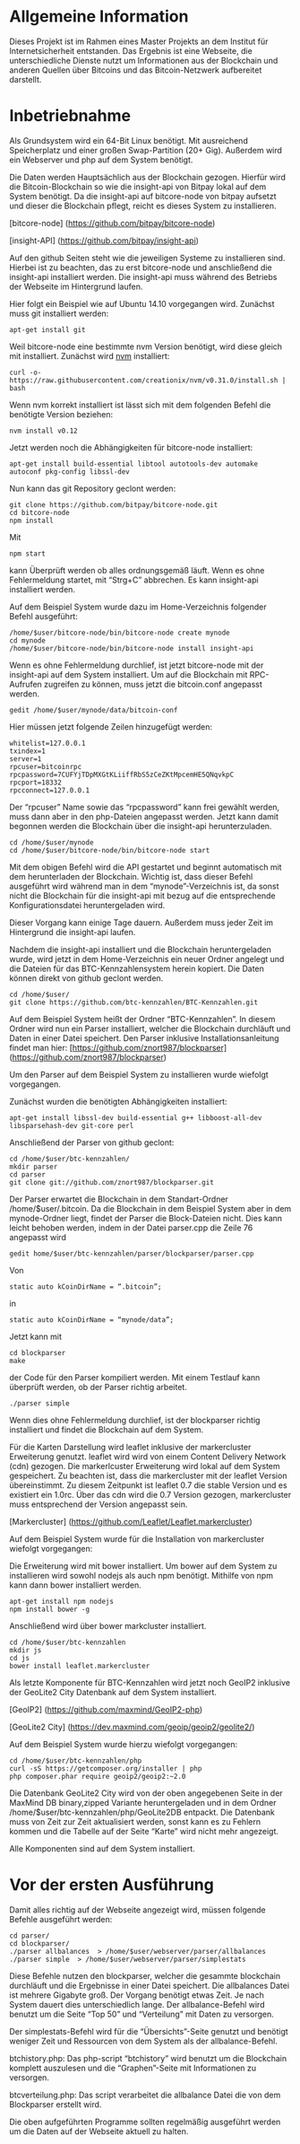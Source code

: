 # Allgemeine Information
Dieses Projekt ist im Rahmen eines Master Projekts an dem Institut für Internetsicherheit entstanden. Das Ergebnis ist eine Webseite, die unterschiedliche Dienste nutzt um Informationen aus der Blockchain und anderen Quellen über Bitcoins und das Bitcoin-Netzwerk aufbereitet darstellt.

# Inbetriebnahme
Als Grundsystem wird ein 64-Bit Linux benötigt. Mit ausreichend Speicherplatz und einer großen Swap-Partition (20+ Gig). Außerdem wird ein Webserver und php auf dem System benötigt.

Die Daten werden Hauptsächlich aus der Blockchain gezogen. Hierfür wird die Bitcoin-Blockchain so wie die insight-api von Bitpay lokal auf dem System benötigt. Da die insight-api auf bitcore-node von bitpay aufsetzt und dieser die Blockchain pflegt, reicht es dieses System zu installieren.

[bitcore-node] (https://github.com/bitpay/bitcore-node)

[insight-API] (https://github.com/bitpay/insight-api)

Auf den github Seiten steht wie die jeweiligen Systeme zu installieren sind. Hierbei ist zu beachten, das zu erst bitcore-node und anschließend die insight-api installiert werden. Die insight-api muss während des Betriebs der Webseite im Hintergrund laufen.


Hier folgt ein Beispiel wie auf Ubuntu 14.10 vorgegangen wird.
Zunächst muss git installiert werden:
```
apt-get install git
```

Weil bitcore-node eine bestimmte nvm Version benötigt, wird diese gleich mit installiert.
Zunächst wird [nvm](https://github.com/creationix/nvm) installiert:
```
curl -o- https://raw.githubusercontent.com/creationix/nvm/v0.31.0/install.sh | bash
```
Wenn nvm korrekt installiert ist lässt sich mit dem folgenden Befehl die benötigte Version beziehen:
```
nvm install v0.12
```
Jetzt werden noch die Abhängigkeiten für bitcore-node installiert:
```
apt-get install build-essential libtool autotools-dev automake autoconf pkg-config libssl-dev
```
Nun kann das git Repository geclont werden:
```
git clone https://github.com/bitpay/bitcore-node.git
cd bitcore-node
npm install
```
Mit
```
npm start
```
kann Überprüft werden ob alles ordnungsgemäß läuft. Wenn es ohne Fehlermeldung startet, mit “Strg+C” abbrechen. Es kann insight-api installiert werden.

Auf dem Beispiel System wurde dazu im Home-Verzeichnis folgender Befehl ausgeführt:
```
/home/$user/bitcore-node/bin/bitcore-node create mynode
cd mynode
/home/$user/bitcore-node/bin/bitcore-node install insight-api
``` 

Wenn es ohne Fehlermeldung durchlief, ist jetzt bitcore-node mit der insight-api auf dem System installiert. Um auf die Blockchain mit RPC-Aufrufen zugreifen zu können, muss jetzt die bitcoin.conf angepasst werden. 
```
gedit /home/$user/mynode/data/bitcoin-conf  
```
Hier müssen jetzt folgende Zeilen hinzugefügt werden:
```
whitelist=127.0.0.1
txindex=1
server=1
rpcuser=bitcoinrpc
rpcpassword=7CUFYjTDpMXGtKLiiffRbS5zCeZKtMpcemHE5QNqvkpC
rpcport=18332
rpcconnect=127.0.0.1

```
Der “rpcuser” Name sowie das “rpcpassword” kann frei gewählt werden, muss dann aber in den php-Dateien angepasst werden.
Jetzt kann damit begonnen werden die Blockchain über die insight-api herunterzuladen. 
```
cd /home/$user/mynode
cd /home/$user/bitcore-node/bin/bitcore-node start
```
Mit dem obigen Befehl wird die API gestartet und beginnt automatisch mit dem herunterladen der Blockchain. Wichtig ist, dass dieser Befehl ausgeführt wird während man in dem “mynode”-Verzeichnis ist, da sonst nicht die Blockchain für die insight-api mit bezug auf die entsprechende Konfigurationsdatei heruntergeladen wird. 

Dieser Vorgang kann einige Tage dauern. Außerdem muss jeder Zeit im Hintergrund die insight-api laufen.


Nachdem die insight-api installiert und die Blockchain heruntergeladen wurde, wird jetzt in dem Home-Verzeichnis ein neuer Ordner angelegt und die Dateien für das BTC-Kennzahlensystem herein kopiert. Die Daten können direkt von github geclont werden.
```
cd /home/$user/
git clone https://github.com/btc-kennzahlen/BTC-Kennzahlen.git
```
Auf dem Beispiel System heißt der Ordner “BTC-Kennzahlen”. In diesem Ordner wird nun ein Parser installiert, welcher die Blockchain durchläuft und Daten in einer Datei speichert. Den Parser inklusive Installationsanleitung findet man hier:  [https://github.com/znort987/blockparser] (https://github.com/znort987/blockparser)

Um den Parser auf dem Beispiel System zu installieren wurde wiefolgt vorgegangen.

Zunächst wurden die benötigten Abhängigkeiten installiert:
```
apt-get install libssl-dev build-essential g++ libboost-all-dev libsparsehash-dev git-core perl
```
Anschließend der Parser von github geclont:
```
cd /home/$user/btc-kennzahlen/
mkdir parser
cd parser
git clone git://github.com/znort987/blockparser.git
```
Der Parser erwartet die Blockchain in dem Standart-Ordner /home/$user/.bitcoin. Da die Blockchain in dem Beispiel System aber in dem mynode-Ordner liegt, findet der Parser die Block-Dateien nicht. Dies kann leicht behoben werden, indem in der Datei parser.cpp die Zeile 76 angepasst wird
```
gedit home/$user/btc-kennzahlen/parser/blockparser/parser.cpp
```
 Von
```
static auto kCoinDirName = “.bitcoin”;

```
in
```
static auto kCoinDirName = “mynode/data”;
```
Jetzt kann mit
```
cd blockparser
make
```
der Code für den Parser kompiliert werden. Mit einem Testlauf kann überprüft werden, ob der Parser richtig arbeitet.
```
./parser simple
```

Wenn dies ohne Fehlermeldung durchlief, ist der blockparser richtig installiert und findet die Blockchain auf dem System.



Für die Karten Darstellung wird leaflet inklusive der markercluster Erweiterung genutzt. leaflet wird wird von einem Content Delivery Network (cdn) gezogen. Die markerlcuster Erweiterung wird lokal auf dem System gespeichert. Zu beachten ist, dass die markercluster mit der leaflet Version übereinstimmt. Zu diesem Zeitpunkt ist leaflet 0.7 die stable Version und es existiert ein 1.0rc. Über das cdn wird die 0.7 Version gezogen, markercluster muss entsprechend der Version angepasst sein.

[Markercluster] (https://github.com/Leaflet/Leaflet.markercluster)


Auf dem Beispiel System wurde für die Installation von markercluster wiefolgt vorgegangen:

Die Erweiterung wird mit bower installiert. Um bower auf dem System zu installieren wird sowohl nodejs als auch npm benötigt. Mithilfe von npm kann dann bower installiert werden. 
```
apt-get install npm nodejs
npm install bower -g
```
Anschließend wird über bower markcluster installiert.
```
cd /home/$user/btc-kennzahlen
mkdir js
cd js
bower install leaflet.markercluster
```


Als letzte Komponente für BTC-Kennzahlen wird jetzt noch GeoIP2 inklusive der GeoLite2 City Datenbank auf dem System installiert.

[GeoIP2] (https://github.com/maxmind/GeoIP2-php)

[GeoLite2 City] (https://dev.maxmind.com/geoip/geoip2/geolite2/)

Auf dem Beispiel System wurde hierzu wiefolgt vorgegangen:
```
cd /home/$user/btc-kennzahlen/php
curl -sS https://getcomposer.org/installer | php
php composer.phar require geoip2/geoip2:~2.0
```

Die Datenbank GeoLite2 City wird von der oben angegebenen Seite in der MaxMind DB binary,zipped Variante heruntergeladen und in dem Ordner 
/home/$user/btc-kennzahlen/php/GeoLite2DB
entpackt. Die Datenbank muss von Zeit zur Zeit aktualisiert werden, sonst kann es zu Fehlern kommen und die Tabelle auf der Seite “Karte” wird nicht mehr angezeigt.

Alle Komponenten sind auf dem System installiert.

# Vor der ersten Ausführung
Damit alles richtig auf der Webseite angezeigt wird, müssen folgende Befehle ausgeführt werden:
```
cd parser/
cd blockparser/
./parser allbalances  > /home/$user/webserver/parser/allbalances
./parser simple  > /home/$user/webserver/parser/simplestats
```
Diese Befehle nutzen den blockparser, welcher die gesammte blockchain durchläuft und die Ergebnisse in einer Datei speichert. Die allbalances Datei ist mehrere Gigabyte groß. Der Vorgang benötigt etwas Zeit. Je nach System dauert dies unterschiedlich lange.
Der allbalance-Befehl wird benutzt um die Seite “Top 50” und “Verteilung” mit Daten zu versorgen.

Der simplestats-Befehl wird für die “Übersichts”-Seite genutzt und benötigt weniger Zeit und Ressourcen von dem System als der allbalance-Befehl.

btchistory.php: Das php-script “btchistory” wird benutzt um die Blockchain komplett auszulesen und die “Graphen”-Seite mit Informationen zu versorgen.

btcverteilung.php: Das script verarbeitet die allbalance Datei die von dem Blockparser erstellt wird.

Die oben aufgeführten Programme sollten regelmäßig ausgeführt werden um die Daten auf der Webseite aktuell zu halten.

